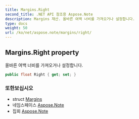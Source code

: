 ```yaml
---
title: Margins.Right
second_title: .NET API 참조용 Aspose.Note
description: Margins 재산. 올바른 여백 너비를 가져오거나 설정합니다.
type: docs
weight: 50
url: /ko/net/aspose.note/margins/right/
---
```

## Margins.Right property

올바른 여백 너비를 가져오거나 설정합니다.

```csharp
public float Right { get; set; }
```

### 또한보십시오

* struct [Margins](../)
* 네임스페이스 [Aspose.Note](../../margins/)
* 집회 [Aspose.Note](../../../)


